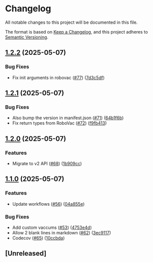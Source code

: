 # Changelog

All notable changes to this project will be documented in this file.

The format is based on [Keep a Changelog](https://keepachangelog.com/en/1.0.0/),
and this project adheres to [Semantic Versioning](https://semver.org/spec/v2.0.0.html).

## [1.2.2](https://github.com/damacus/robovac/compare/v1.2.1...v1.2.2) (2025-05-07)


### Bug Fixes

* Fix init arguments in robovac ([#77](https://github.com/damacus/robovac/issues/77)) ([7d3c5df](https://github.com/damacus/robovac/commit/7d3c5df81cb543308483516c91cf0d1cb23ddc80))

## [1.2.1](https://github.com/damacus/robovac/compare/v1.2.0...v1.2.1) (2025-05-07)


### Bug Fixes

* Also bump the version in manifest.json ([#71](https://github.com/damacus/robovac/issues/71)) ([64b1f6b](https://github.com/damacus/robovac/commit/64b1f6ba8b0d6f1f31171d37eb9402fc2cd2b1d0))
* Fix return types from RoboVac ([#72](https://github.com/damacus/robovac/issues/72)) ([f9fb413](https://github.com/damacus/robovac/commit/f9fb413a474048ff4d1528c74586ab8e5ff65063))

## [1.2.0](https://github.com/damacus/robovac/compare/v1.1.0...v1.2.0) (2025-05-07)


### Features

* Migrate to v2 API ([#68](https://github.com/damacus/robovac/issues/68)) ([1b909cc](https://github.com/damacus/robovac/commit/1b909cc910a59290e1fba8814c194626c82cc377))

## [1.1.0](https://github.com/damacus/robovac/compare/v1.0.2...v1.1.0) (2025-05-07)


### Features

* Update workflows ([#56](https://github.com/damacus/robovac/issues/56)) ([04a855e](https://github.com/damacus/robovac/commit/04a855eb65c6858ec451e3e4e7c753f227c5adb0))


### Bug Fixes

* Add custom vaccums ([#53](https://github.com/damacus/robovac/issues/53)) ([4753e4d](https://github.com/damacus/robovac/commit/4753e4d6101bc67f9787afd285a0b14c3ab88ab4))
* Allow 2 blank lines in markdown ([#62](https://github.com/damacus/robovac/issues/62)) ([3ec9117](https://github.com/damacus/robovac/commit/3ec9117d2dcf155dcbd7dc0f20936b76bee1de0e))
* Codecov ([#65](https://github.com/damacus/robovac/issues/65)) ([10ccbda](https://github.com/damacus/robovac/commit/10ccbdaa85a7839edd21d00595c9bd249736aa35))

## [Unreleased]
